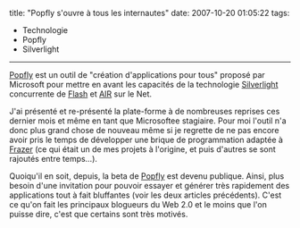 title: "Popfly s'ouvre à tous les internautes"
date: 2007-10-20 01:05:22
tags:
  - Technologie
  - Popfly
  - Silverlight
---

[Popfly](//popfly.ms/) est un outil de &quot;création d'applications pour tous&quot; proposé par Microsoft pour mettre en avant les capacités de la technologie [Silverlight](//msdn.microsoft.com/en-us/silverlight/bb187358.aspx) concurrente de [Flash](//www.adobe.com/products/flash.html) et [AIR](http://www.adobe.com/products/air.html) sur le Net.</p>

J'ai présenté et re-présenté la plate-forme à de nombreuses reprises ces dernier mois et même en tant que Microsoftee stagiaire. Pour moi l'outil n'a donc plus grand chose de nouveau même si je regrette de ne pas encore avoir pris le temps de développer une brique de programmation adaptée à [Frazer](http://www.frazer.biz) (ce qui était un de mes projets à l'origine, et puis d'autres se sont rajoutés entre temps&#8230;).

Quoiqu'il en soit, depuis, la beta de [Popfly](http://popfly.ms/) est devenu publique. Ainsi, plus besoin d'une invitation pour pouvoir essayer et générer très rapidement des applications tout à fait bluffantes (voir les deux articles précédents). C'est ce qu'on fait les principaux blogueurs du Web 2.0 et le moins que l'on puisse dire, c'est que certains sont très motivés.